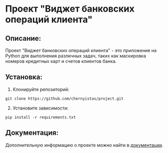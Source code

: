 # Проект "Виджет банковских операций клиента"

## Описание:

Проект "Виджет банковских операций клиента" - это приложение на Python для выполнения различных задач, таких как маскировка номеров кредитных карт и счетов клиентов банка.

## Установка:

1. Клонируйте репозиторий:
```
git clone https://github.com/chernyistas/project.git
```
2. Установите зависимости:
```
pip install -r requirements.txt
```
## Документация:

Дополнительную информацию о проекте можно найти в [документации](/README.md).
